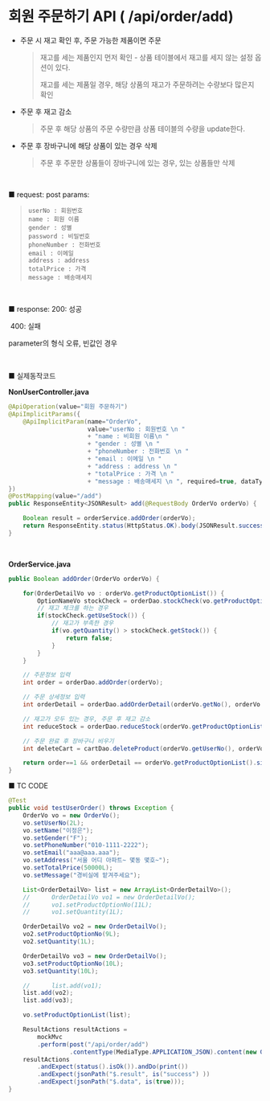 # 회원 주문하기  API ( /api/order/add) 

- 주문 시 재고 확인 후, 주문 가능한 제품이면 주문

  > 재고를 세는 제품인지 먼저 확인 - 상품 테이블에서 재고를 세지 않는 설정 옵션이 있다.
  >
  > 재고를 세는 제품일 경우, 해당 상품의 재고가 주문하려는 수량보다 많은지 확인

- 주문 후 재고 감소

  > 주문 후 해당 상품의 주문 수량만큼 상품 테이블의 수량을 update한다.

- 주문 후 장바구니에 해당 상품이 있는 경우 삭제

  > 주문 후 주문한 상품들이 장바구니에 있는 경우, 있는 상품들만 삭제

<br>

■ request: 
   post 
     params: 

> ```
> userNo : 회원번호
> name : 회원 이름
> gender : 성별
> password : 비밀번호
> phoneNumber : 전화번호
> email : 이메일 
> address : address 
> totalPrice : 가격
> message : 배송매세지
> ```

<br>

■ response: 
     200: 성공

​	400: 실패 

parameter의 형식 오류, 빈값인 경우

<br>

■ 실제동작코드 

**NonUserController.java**

```java
@ApiOperation(value="회원 주문하기")
@ApiImplicitParams({
    @ApiImplicitParam(name="OrderVo", 
                      value="userNo : 회원번호 \n "
                      + "name : 비회원 이름\n "
                      + "gender : 성별 \n "
                      + "phoneNumber : 전화번호 \n "
                      + "email : 이메일 \n "
                      + "address : address \n "
                      + "totalPrice : 가격 \n "
                      + "message : 배송매세지 \n ", required=true, dataType="OrderVo", defaultValue="")
})
@PostMapping(value="/add") 
public ResponseEntity<JSONResult> add(@RequestBody OrderVo orderVo) {

    Boolean result = orderService.addOrder(orderVo);
    return ResponseEntity.status(HttpStatus.OK).body(JSONResult.success(result));
}	
```

<br>

**OrderService.java**

```java
public Boolean addOrder(OrderVo orderVo) {

    for(OrderDetailVo vo : orderVo.getProductOptionList()) {
        OptionNameVo stockCheck = orderDao.stockCheck(vo.getProductOptionNo());
        // 재고 체크를 하는 경우
        if(stockCheck.getUseStock()) {
            // 재고가 부족한 경우
            if(vo.getQuantity() > stockCheck.getStock()) {
                return false;
            }
        }
    } 

    // 주문정보 입력
    int order = orderDao.addOrder(orderVo);

    // 주문 상세정보 입력
    int orderDetail = orderDao.addOrderDetail(orderVo.getNo(), orderVo.getProductOptionList());

    // 재고가 모두 있는 경우, 주문 후 재고 감소
    int reduceStock = orderDao.reduceStock(orderVo.getProductOptionList());

    // 주문 완료 후 장바구니 비우기
    int deleteCart = cartDao.deleteProduct(orderVo.getUserNo(), orderVo.getProductOptionList());		

    return order==1 && orderDetail == orderVo.getProductOptionList().size();
}
```



■ TC CODE 

```java
@Test
public void testUserOrder() throws Exception {
    OrderVo vo = new OrderVo();
    vo.setUserNo(2L);
    vo.setName("이정은");
    vo.setGender("F");
    vo.setPhoneNumber("010-1111-2222");
    vo.setEmail("aaa@aaa.aaa");
    vo.setAddress("서울 어디 아파트~ 몇동 몇호~");
    vo.setTotalPrice(50000L);
    vo.setMessage("경비실에 맡겨주세요");

    List<OrderDetailVo> list = new ArrayList<OrderDetailVo>();
    //		OrderDetailVo vo1 = new OrderDetailVo();
    //		vo1.setProductOptionNo(11L);
    //		vo1.setQuantity(1L);

    OrderDetailVo vo2 = new OrderDetailVo();
    vo2.setProductOptionNo(9L);
    vo2.setQuantity(1L);

    OrderDetailVo vo3 = new OrderDetailVo();
    vo3.setProductOptionNo(10L);
    vo3.setQuantity(10L);

    //		list.add(vo1);
    list.add(vo2);
    list.add(vo3);

    vo.setProductOptionList(list);

    ResultActions resultActions = 
        mockMvc
        .perform(post("/api/order/add")
                 .contentType(MediaType.APPLICATION_JSON).content(new Gson().toJson(vo)));
    resultActions 
        .andExpect(status().isOk()).andDo(print())
        .andExpect(jsonPath("$.result", is("success") ))
        .andExpect(jsonPath("$.data", is(true))); 
}
```
